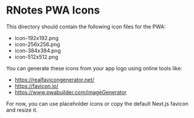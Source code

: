 # RNotes PWA Icons

This directory should contain the following icon files for the PWA:

- icon-192x192.png
- icon-256x256.png  
- icon-384x384.png
- icon-512x512.png

You can generate these icons from your app logo using online tools like:
- https://realfavicongenerator.net/
- https://favicon.io/
- https://www.pwabuilder.com/imageGenerator

For now, you can use placeholder icons or copy the default Next.js favicon and resize it.
